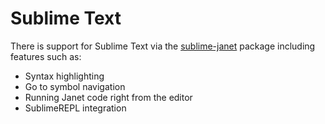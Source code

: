 # Sublime Text

There is support for Sublime Text via the
[sublime-janet](https://github.com/archydragon/sublime-janet) package
including features such as:

* Syntax highlighting
* Go to symbol navigation
* Running Janet code right from the editor
* SublimeREPL integration


